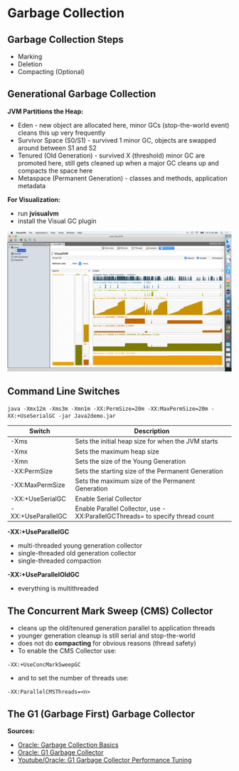 # Garbage Collection

## Garbage Collection Steps
* Marking
* Deletion
* Compacting (Optional)

## Generational Garbage Collection

**JVM Partitions the Heap:**
* Eden - new object are allocated here, minor GCs (stop-the-world event) cleans this up very frequently
* Survivor Space (S0/S1) - survived 1 minor GC, objects are swapped around between S1 and S2
* Tenured (Old Generation) -  survived X (threshold) minor GC are promoted here, still gets cleaned up when a major GC cleans up and compacts the space here
* Metaspace (Permanent Generation) - classes and methods, application metadata

**For Visualization:**
* run **jvisualvm**
* install the Visual GC plugin

![Visual VM](/Images/VisualVM.png)

## Command Line Switches
```
java -Xmx12m -Xms3m -Xmn1m -XX:PermSize=20m -XX:MaxPermSize=20m -XX:+UseSerialGC -jar Java2demo.jar
```
Switch            | Description
----------------- | ------------
-Xms              | Sets the initial heap size for when the JVM starts
-Xmx              | Sets the maximum heap size
-Xmn              | Sets the size of the Young Generation
-XX:PermSize      | Sets the starting size of the Permanent Generation
-XX:MaxPermSize   | Sets the maximum size of the Permanent Generation
-XX:+UseSerialGC  | Enable Serial Collector
-XX:+UseParallelGC| Enable Parallel Collector, use -XX:ParallelGCThreads=<desired number> to specify thread count

**-XX:+UseParallelGC**
* multi-threaded young generation collector
* single-threaded old generation collector
* single-threaded compaction

**-XX:+UseParallelOldGC**
* everything is multithreaded

## The Concurrent Mark Sweep (CMS) Collector
* cleans up the old/tenured generation parallel to application threads
* younger generation cleanup is still serial and stop-the-world
* does not do **compacting** for obvious reasons (thread safety)
* To enable the CMS Collector use:
```
-XX:+UseConcMarkSweepGC
```
* and to set the number of threads use:
```
-XX:ParallelCMSThreads=<n>
```

## The G1 (Garbage First) Garbage Collector


**Sources:**
* [Oracle: Garbage Collection Basics](http://www.oracle.com/webfolder/technetwork/tutorials/obe/java/gc01/index.html)
* [Oracle: G1 Garbage Collector](http://www.oracle.com/technetwork/tutorials/tutorials-1876574.html)
* [Youtube/Oracle: G1 Garbage Collector Performance Tuning](https://www.youtube.com/watch?v=bhVzCIk3-Q4)
